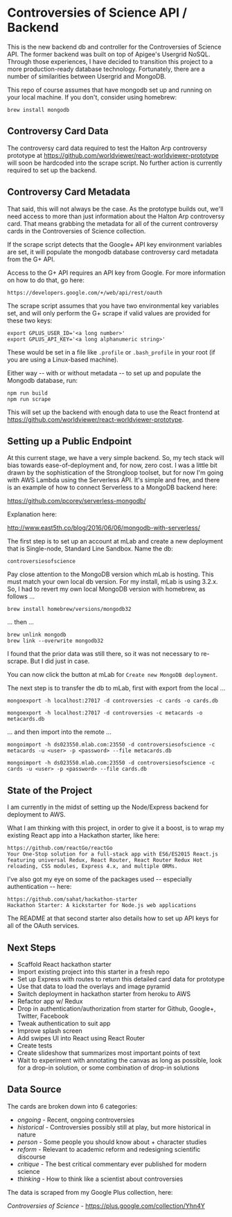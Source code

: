 # Controversies of Science API / Backend

This is the new backend db and controller for the Controversies of Science API.  The former backend was built on top of Apigee's Usergrid NoSQL.  Through those experiences, I have decided to transition this project to a more production-ready database technology.  Fortunately, there are a number of similarities between Usergrid and MongoDB.

This repo of course assumes that have mongodb set up and running on your local machine.  If you don't, consider using homebrew:

    brew install mongodb

## Controversy Card Data

The controversy card data required to test the Halton Arp controversy prototype at https://github.com/worldviewer/react-worldviewer-prototype will soon be hardcoded into the scrape script.  No further action is currently required to set up the backend.

## Controversy Card Metadata

That said, this will not always be the case.  As the prototype builds out, we'll need access to more than just information about the Halton Arp controversy card.  That means grabbing the metadata for all of the current controversy cards in the Controversies of Science collection.

If the scrape script detects that the Google+ API key environment variables are set, it will populate the mongodb database controversy card metadata from the G+ API.

Access to the G+ API requires an API key from Google.  For more information on how to do that, go here:

    https://developers.google.com/+/web/api/rest/oauth

The scrape script assumes that you have two environmental key variables set, and will only perform the G+ scrape if valid values are provided for these two keys:

    export GPLUS_USER_ID='<a long number>'
    export GPLUS_API_KEY='<a long alphanumeric string>'

These would be set in a file like `.profile` or `.bash_profile` in your root (if you are using a Linux-based machine).

Either way -- with or without metadata -- to set up and populate the Mongodb database, run:

    npm run build
    npm run scrape

This will set up the backend with enough data to use the React frontend at https://github.com/worldviewer/react-worldviewer-prototype.

## Setting up a Public Endpoint

At this current stage, we have a very simple backend.  So, my tech stack will bias towards ease-of-deployment and, for now, zero cost.  I was a little bit drawn by the sophistication of the Strongloop toolset, but for now I'm going with AWS Lambda using the Serverless API.  It's simple and free, and there is an example of how to connect Serverless to a MongoDB backend here:

https://github.com/pcorey/serverless-mongodb/

Explanation here:

http://www.east5th.co/blog/2016/06/06/mongodb-with-serverless/

The first step is to set up an account at mLab and create a new deployment that is Single-node, Standard Line Sandbox.  Name the db:

    controversiesofscience

Pay close attention to the MongoDB version which mLab is hosting.  This must match your own local db version.  For my install, mLab is using 3.2.x.  So, I had to revert my own local MongoDB version with homebrew, as follows ...

    brew install homebrew/versions/mongodb32

... then ...

    brew unlink mongodb
    brew link --overwrite mongodb32

I found that the prior data was still there, so it was not necessary to re-scrape.  But I did just in case.

You can now click the button at mLab for `Create new MongoDB deployment`.

The next step is to transfer the db to mLab, first with export from the local ...

    mongoexport -h localhost:27017 -d controversies -c cards -o cards.db

    mongoexport -h localhost:27017 -d controversies -c metacards -o metacards.db

... and then import into the remote ...

    mongoimport -h ds023550.mlab.com:23550 -d controversiesofscience -c metacards -u <user> -p <password> --file metacards.db

    mongoimport -h ds023550.mlab.com:23550 -d controversiesofscience -c cards -u <user> -p <password> --file cards.db

## State of the Project

I am currently in the midst of setting up the Node/Express backend for deployment to AWS.

What I am thinking with this project, in order to give it a boost, is to wrap my existing React app into a Hackathon starter, like here:

    https://github.com/reactGo/reactGo
    Your One-Stop solution for a full-stack app with ES6/ES2015 React.js featuring universal Redux, React Router, React Router Redux Hot reloading, CSS modules, Express 4.x, and multiple ORMs.

I've also got my eye on some of the packages used -- especially authentication -- here:

    https://github.com/sahat/hackathon-starter
    Hackathon Starter: A kickstarter for Node.js web applications

The README at that second starter also details how to set up API keys for all of the OAuth services.

## Next Steps

- Scaffold React hackathon starter
- Import existing project into this starter in a fresh repo
- Set up Express with routes to return this detailed card data for prototype
- Use that data to load the overlays and image pyramid
- Switch deployment in hackathon starter from heroku to AWS
- Refactor app w/ Redux
- Drop in authentication/authorization from starter for Github, Google+, Twitter, Facebook
- Tweak authentication to suit app
- Improve splash screen
- Add swipes UI into React using React Router
- Create tests
- Create slideshow that summarizes most important points of text
- Wait to experiment with annotating the canvas as long as possible, look for a drop-in solution, or some combination of drop-in solutions

## Data Source

The cards are broken down into 6 categories:

- *ongoing* - Recent, ongoing controversies
- *historical* - Controversies possibly still at play, but more historical in nature
- *person* - Some people you should know about + character studies
- *reform* - Relevant to academic reform and redesigning scientific discourse
- *critique* - The best critical commentary ever published for modern science
- *thinking* - How to think like a scientist about controversies

The data is scraped from my Google Plus collection, here:

*Controversies of Science* - https://plus.google.com/collection/Yhn4Y

